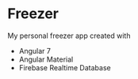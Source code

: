 # Freezer
My personal freezer app created with
* Angular 7
* Angular Material
* Firebase Realtime Database
